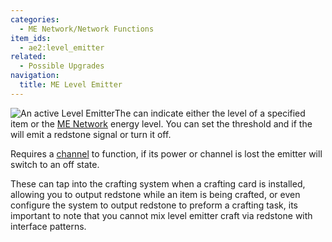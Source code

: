 ```yaml
---
categories:
  - ME Network/Network Functions
item_ids:
  - ae2:level_emitter
related:
  - Possible Upgrades
navigation:
  title: ME Level Emitter
---
```


![An active Level Emitter](../../../../public/assets/large/emitter2.png)The <ItemLink
id="level_emitter"/> can indicate either the
level of a specified item or the [ME Network](../../me-network.md) energy
level. You can set the threshold and if the <ItemLink
id="level_emitter"/> will emit a redstone signal
or turn it off.

Requires a [channel](../channels.md) to function, if its power or
channel is lost the emitter will switch to an off state.

These can tap into the crafting system when a crafting card is installed,
allowing you to output redstone while an item is being crafted, or even
configure the system to output redstone to preform a crafting task, its
important to note that you cannot mix level emitter craft via redstone with
interface patterns.

<RecipeFor id="level_emitter" />
